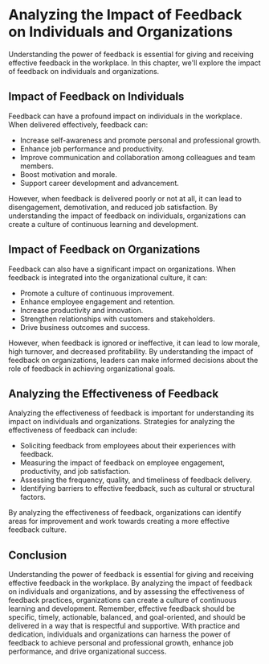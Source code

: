 Analyzing the Impact of Feedback on Individuals and Organizations
=================================================================================================================

Understanding the power of feedback is essential for giving and receiving effective feedback in the workplace. In this chapter, we'll explore the impact of feedback on individuals and organizations.

Impact of Feedback on Individuals
---------------------------------

Feedback can have a profound impact on individuals in the workplace. When delivered effectively, feedback can:

* Increase self-awareness and promote personal and professional growth.
* Enhance job performance and productivity.
* Improve communication and collaboration among colleagues and team members.
* Boost motivation and morale.
* Support career development and advancement.

However, when feedback is delivered poorly or not at all, it can lead to disengagement, demotivation, and reduced job satisfaction. By understanding the impact of feedback on individuals, organizations can create a culture of continuous learning and development.

Impact of Feedback on Organizations
-----------------------------------

Feedback can also have a significant impact on organizations. When feedback is integrated into the organizational culture, it can:

* Promote a culture of continuous improvement.
* Enhance employee engagement and retention.
* Increase productivity and innovation.
* Strengthen relationships with customers and stakeholders.
* Drive business outcomes and success.

However, when feedback is ignored or ineffective, it can lead to low morale, high turnover, and decreased profitability. By understanding the impact of feedback on organizations, leaders can make informed decisions about the role of feedback in achieving organizational goals.

Analyzing the Effectiveness of Feedback
---------------------------------------

Analyzing the effectiveness of feedback is important for understanding its impact on individuals and organizations. Strategies for analyzing the effectiveness of feedback can include:

* Soliciting feedback from employees about their experiences with feedback.
* Measuring the impact of feedback on employee engagement, productivity, and job satisfaction.
* Assessing the frequency, quality, and timeliness of feedback delivery.
* Identifying barriers to effective feedback, such as cultural or structural factors.

By analyzing the effectiveness of feedback, organizations can identify areas for improvement and work towards creating a more effective feedback culture.

Conclusion
----------

Understanding the power of feedback is essential for giving and receiving effective feedback in the workplace. By analyzing the impact of feedback on individuals and organizations, and by assessing the effectiveness of feedback practices, organizations can create a culture of continuous learning and development. Remember, effective feedback should be specific, timely, actionable, balanced, and goal-oriented, and should be delivered in a way that is respectful and supportive. With practice and dedication, individuals and organizations can harness the power of feedback to achieve personal and professional growth, enhance job performance, and drive organizational success.
